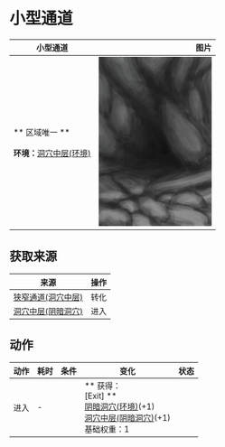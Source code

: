 # 小型通道  
>   
  
  小型通道  |   图片   
 ----  |  ----:   
 ** 区域唯一 **<br><br>**环境：**[洞穴中层(环境)](Env_MidChamber.md)  |  <img decoding="async" src="Sprite/CaveEntrance.png" href="a.md" style="max-width:300px;max-height:300px;">   
  
## 获取来源  
来源  |  操作  
----  |  ----  
[狭窄通道(洞穴中层)](DarkChamberCaveEntranceClosed.md)  |  转化  
[洞穴中层(阴暗洞穴)](DarkChamberCaveExit.md)  |  进入  
## 动作  
动作  |  耗时  |  条件  |  变化  |  状态  
----  |  ----  |  ----  |  ----  |  ----  
进入<br>  |  -  |    |  ** 获得： **<br>** [Exit] **<br>  [阴暗洞穴(环境)](Env_DarkChamber.md)(+1)<br>  [洞穴中层(阴暗洞穴)](DarkChamberCaveExit.md)(+1)<br>基础权重：1  |    


<script>document.title="小型通道 - 卡牌生存百科 Card Survival Wiki";</script>